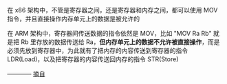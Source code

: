 在 x86 架构中，不管是寄存器之间，还是寄存器和内存之间，都可以使用 MOV 指令，并且直接操作内存单元上的数据是被允许的

在 ARM 架构中，寄存器间传送数据的指令依然是 MOV，比如 "MOV Ra Rb" 就是把 Rb 里存放的数据传送给 Ra，**但内存单元上的数据不允许被直接操作**，而是必须先放到寄存器中，为此就有了把内存的内容传送到寄存器的指令 LDR(Load)，以及把寄存器的内容传送回内存的指令 STR(Store)

———— [摘自](https://zhuanlan.zhihu.com/p/82490125)